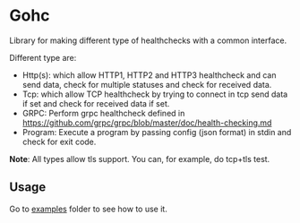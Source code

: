 # Gohc

Library for making different type of healthchecks with a common interface.

Different type are:
- Http(s): which allow HTTP1, HTTP2 and HTTP3 healthcheck and can send data, check for multiple statuses and check for received data.
- Tcp: which allow TCP healthcheck by trying to connect in tcp send data if set and check for received data if set.
- GRPC: Perform grpc healthcheck defined in https://github.com/grpc/grpc/blob/master/doc/health-checking.md
- Program: Execute a program by passing config (json format) in stdin and check for exit code.

**Note**: All types allow tls support. You can, for example, do tcp+tls test.

## Usage

Go to [examples](./examples) folder to see how to use it.
